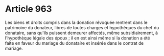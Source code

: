 # Article 963

Les biens et droits compris dans la donation révoquée rentrent dans le patrimoine du donateur, libres de toutes charges et hypothèques du chef du donataire, sans qu'ils puissent demeurer affectés, même subsidiairement, à l'hypothèque légale des époux ; il en est ainsi même si la donation a été faite en faveur du mariage du donataire et insérée dans le contrat de mariage.
